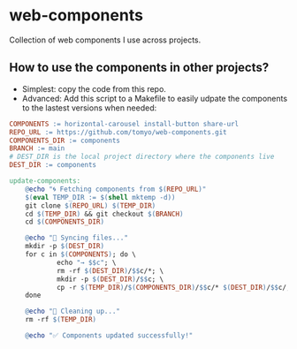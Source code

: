 # web-components

Collection of web components I use across projects.

## How to use the components in other projects?

- Simplest: copy the code from this repo.
- Advanced: Add this script to a Makefile to easily udpate the components to the lastest versions when needed:

```Makefile
COMPONENTS := horizontal-carousel install-button share-url
REPO_URL := https://github.com/tomyo/web-components.git
COMPONENTS_DIR := components
BRANCH := main
# DEST_DIR is the local project directory where the components live
DEST_DIR := components

update-components:
	@echo "🌀 Fetching components from $(REPO_URL)"
	$(eval TEMP_DIR := $(shell mktemp -d))
	git clone $(REPO_URL) $(TEMP_DIR)
	cd $(TEMP_DIR) && git checkout $(BRANCH)
	cd $(COMPONENTS_DIR)

	@echo "🔄 Syncing files..."
	mkdir -p $(DEST_DIR)
	for c in $(COMPONENTS); do \
			echo "→ $$c"; \
			rm -rf $(DEST_DIR)/$$c/*; \
			mkdir -p $(DEST_DIR)/$$c; \
			cp -r $(TEMP_DIR)/$(COMPONENTS_DIR)/$$c/* $(DEST_DIR)/$$c/; \
	done

	@echo "🧹 Cleaning up..."
	rm -rf $(TEMP_DIR)

	@echo "✅ Components updated successfully!"
```
